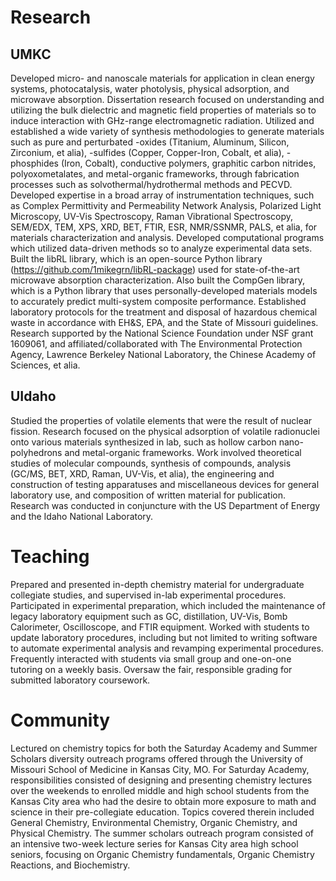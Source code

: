 # Research

## UMKC

Developed micro- and nanoscale materials for application in clean energy
systems, photocatalysis, water photolysis, physical adsorption, and
microwave absorption. Dissertation research focused on understanding and
utilizing the bulk dielectric and magnetic field properties of materials
so to induce interaction with GHz-range electromagnetic radiation.
Utilized and established a wide variety of synthesis methodologies to
generate materials such as pure and perturbated -oxides (Titanium,
Aluminum, Silicon, Zirconium, et alia), -sulfides (Copper, Copper-Iron,
Cobalt, et alia), -phosphides (Iron, Cobalt), conductive polymers,
graphitic carbon nitrides, polyoxometalates, and metal-organic
frameworks, through fabrication processes such as
solvothermal/hydrothermal methods and PECVD. Developed expertise in a
broad array of instrumentation techniques, such as Complex Permittivity
and Permeability Network Analysis, Polarized Light Microscopy, UV-Vis
Spectroscopy, Raman Vibrational Spectroscopy, SEM/EDX, TEM, XPS, XRD,
BET, FTIR, ESR, NMR/SSNMR, PALS, et alia, for materials characterization
and analysis. Developed computational programs which utilized
data-driven methods so to analyze experimental data sets. Built the
libRL library, which is an open-source Python library
(https://github.com/1mikegrn/libRL-package) used for state-of-the-art
microwave absorption characterization. Also built the CompGen library,
which is a Python library that uses personally-developed materials
models to accurately predict multi-system composite performance.
Established laboratory protocols for the treatment and disposal of
hazardous chemical waste in accordance with EH&S, EPA, and the State of
Missouri guidelines. Research supported by the National Science
Foundation under NSF grant 1609061, and affiliated/collaborated with The
Environmental Protection Agency, Lawrence Berkeley National Laboratory,
the Chinese Academy of Sciences, et alia.
					
## UIdaho
 
Studied the properties of volatile elements that were the result of
nuclear fission. Research focused on the physical adsorption of volatile
radionuclei onto various materials synthesized in lab, such as hollow
carbon nano-polyhedrons and metal-organic frameworks. Work involved
theoretical studies of molecular compounds, synthesis of compounds,
analysis (GC/MS, BET, XRD, Raman, UV-Vis, et alia), the engineering and
construction of testing apparatuses and miscellaneous devices for
general laboratory use, and composition of written material for
publication. Research was conducted in conjuncture with the US
Department of Energy and the Idaho National Laboratory.
					

# Teaching

Prepared and presented in-depth chemistry material for undergraduate 
collegiate studies, and supervised in-lab experimental procedures.
Participated in experimental preparation, which included the maintenance
of legacy laboratory equipment such as GC, distillation, UV-Vis, Bomb
Calorimeter, Oscilloscope, and FTIR equipment. Worked with students to
update laboratory procedures, including but not limited to writing
software to automate experimental analysis and revamping experimental
procedures. Frequently interacted with students via small group and
one-on-one tutoring on a weekly basis. Oversaw the fair, responsible
grading for submitted laboratory coursework.				

# Community

Lectured on chemistry topics for both the Saturday Academy and Summer
Scholars diversity outreach programs offered through the University of
Missouri School of Medicine in Kansas City, MO. For Saturday Academy,
responsibilities consisted of designing and presenting chemistry
lectures over the weekends to enrolled middle and high school students
from the Kansas City area who had the desire to obtain more exposure to
math and science in their pre-collegiate education. Topics covered
therein included General Chemistry, Environmental Chemistry, Organic
Chemistry, and Physical Chemistry. The summer scholars outreach program
consisted of an intensive two-week lecture series for Kansas City area
high school seniors, focusing on Organic Chemistry fundamentals, Organic
Chemistry Reactions, and Biochemistry.				